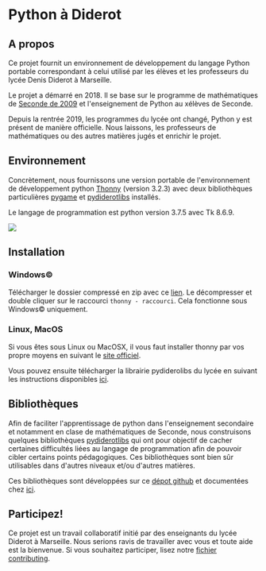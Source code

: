 # Python à Diderot
## A propos
Ce projet fournit un environnement de développement du langage Python portable correspondant à celui utilisé par les élèves et les professeurs du lycée Denis Diderot à Marseille.

Le projet a démarré en 2018. Il se base sur le programme de mathématiques de [Seconde de 2009](https://cache.media.education.gouv.fr/file/30/52/3/programme_mathematiques_seconde_65523.pdf) et l'enseignement de Python au xélèves de Seconde.

Depuis la rentrée 2019, les programmes du lycée ont changé, Python y est présent de manière officielle. Nous laissons, les professeurs de mathématiques ou des autres matières jugés et enrichir le projet.

## Environnement
Concrètement, nous fournissons une version portable de l'environnement de développement python  [Thonny](https://thonny.org/) (version 3.2.3) avec deux bibliothèques particulières [pygame](https://www.pygame.org/) et [pydiderotlibs](https://pydiderotlibs.readthedocs.io/) installés.

Le langage de programmation est python version 3.7.5 avec Tk 8.6.9.


![](https://thonny.org/img/screenshot.png)


## Installation

### Windows©
Télécharger le dossier compressé en zip avec ce [lien](https://github.com/cspaier/thonny/archive/dev.zip). Le décompresser et double cliquer sur le raccourci `thonny - raccourci`. Cela fonctionne sous Windows© uniquement.

### Linux, MacOS
Si vous êtes sous Linux ou MacOSX, il vous faut installer thonny par vos propre moyens en suivant le [site officiel](https://thonny.org).

Vous pouvez ensuite télécharger la librairie pydiderolibs du lycée  en suivant les instructions disponibles [ici](https://pydiderotlibs.readthedocs.io/).



## Bibliothèques
Afin de faciliter l'apprentissage de python dans l'enseignement secondaire et notamment en clase de mathématiques de Seconde, nous construisons quelques bibliothèques  [pydiderotlibs](https://pydiderotlibs.readthedocs.io/) qui ont pour objectif de cacher certaines difficultés liées au langage de programmation afin de pouvoir cibler certains points pédagogiques. Ces bibliothèques sont bien sûr utilisables dans d'autres niveaux et/ou d'autres matières.

Ces bibliothèques sont développées sur ce [dépot github](https://github.com/cspaier/pydiderotlibs) et documentées chez [ici](https://pydiderotlibs.readthedocs.io/).  


## Participez!
Ce projet est un travail collaboratif initié par des enseignants du lycée Diderot à Marseille. Nous serions ravis de travailler avec vous et toute aide est la bienvenue. Si vous souhaitez participer, lisez notre [fichier contributing](https://github.com/cspaier/pydiderot/blob/dev/CONTRIBUTING.md).
